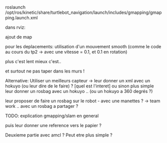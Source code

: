 

roslaunch /opt/ros/kinetic/share/turtlebot_navigation/launch/includes/gmapping/gmapping.launch.xml

dans rviz: 

ajout de map

pour les deplacements: utilisation d'un mouvement smooth (comme le code au cours du tp2 -> avec une vitesse = 0.1, et 0.1 en rotation)

plus c'est lent mieux c'est..

et surtout ne pas taper dans les murs !



Alternative: Utiliser un meilleurs capteur -> leur donner un xml avec un hokuyo (ou leur dire de le faire) ? [quel est l'interet]
ou sinon plus simple leur donner un rosbag avec un hokuyo .. (ou un hokuyo a 360 degrés ?)

leur proposer de faire un rosbag sur le robot - avec une manettes ? -> team work .. avec un rosbag a partager ? 


TODO: explication gmapping/slam en general 

puis leur donner une reference vers le papier ?




Deuxieme partie avec amcl ? Peut etre plus simple ?
